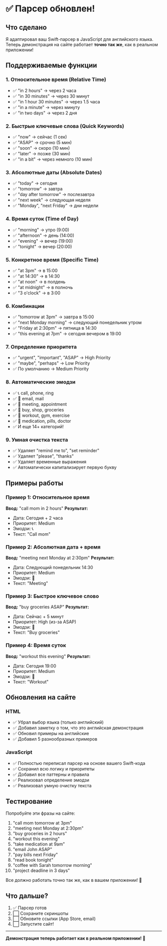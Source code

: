 # ✅ Парсер обновлен!

## Что сделано

Я адаптировал ваш Swift-парсер в JavaScript для английского языка. Теперь демонстрация на сайте работает **точно так же**, как в реальном приложении!

## Поддерживаемые функции

### 1. Относительное время (Relative Time)
- ✅ "in 2 hours" → через 2 часа
- ✅ "in 30 minutes" → через 30 минут
- ✅ "in 1 hour 30 minutes" → через 1.5 часа
- ✅ "in a minute" → через минуту
- ✅ "in two days" → через 2 дня

### 2. Быстрые ключевые слова (Quick Keywords)
- ✅ "now" → сейчас (1 сек)
- ✅ "ASAP" → срочно (5 мин)
- ✅ "soon" → скоро (10 мин)
- ✅ "later" → позже (30 мин)
- ✅ "in a bit" → через немного (10 мин)

### 3. Абсолютные даты (Absolute Dates)
- ✅ "today" → сегодня
- ✅ "tomorrow" → завтра
- ✅ "day after tomorrow" → послезавтра
- ✅ "next week" → следующая неделя
- ✅ "Monday", "next Friday" → дни недели

### 4. Время суток (Time of Day)
- ✅ "morning" → утро (9:00)
- ✅ "afternoon" → день (14:00)
- ✅ "evening" → вечер (19:00)
- ✅ "tonight" → вечер (20:00)

### 5. Конкретное время (Specific Time)
- ✅ "at 3pm" → в 15:00
- ✅ "at 14:30" → в 14:30
- ✅ "at noon" → в полдень
- ✅ "at midnight" → в полночь
- ✅ "3 o'clock" → в 3:00

### 6. Комбинации
- ✅ "tomorrow at 3pm" → завтра в 15:00
- ✅ "next Monday morning" → следующий понедельник утром
- ✅ "Friday at 2:30pm" → пятница в 14:30
- ✅ "this evening at 7pm" → сегодня вечером в 19:00

### 7. Определение приоритета
- ✅ "urgent", "important", "ASAP" → High Priority
- ✅ "maybe", "perhaps" → Low Priority
- ✅ По умолчанию → Medium Priority

### 8. Автоматические эмодзи
- ✅ 📞 call, phone, ring
- ✅ 📧 email, mail
- ✅ 📅 meeting, appointment
- ✅ 🛒 buy, shop, groceries
- ✅ 🏃 workout, gym, exercise
- ✅ 💊 medication, pills, doctor
- ✅ И еще 14+ категорий!

### 9. Умная очистка текста
- ✅ Удаляет "remind me to", "set reminder"
- ✅ Удаляет "please", "thanks"
- ✅ Удаляет временные выражения
- ✅ Автоматически капитализирует первую букву

## Примеры работы

### Пример 1: Относительное время
**Ввод:** "call mom in 2 hours"
**Результат:**
- Дата: Сегодня + 2 часа
- Приоритет: Medium
- Эмодзи: 📞
- Текст: "Call mom"

### Пример 2: Абсолютная дата + время
**Ввод:** "meeting next Monday at 2:30pm"
**Результат:**
- Дата: Следующий понедельник 14:30
- Приоритет: Medium
- Эмодзи: 📅
- Текст: "Meeting"

### Пример 3: Быстрое ключевое слово
**Ввод:** "buy groceries ASAP"
**Результат:**
- Дата: Сейчас + 5 минут
- Приоритет: High (из-за ASAP)
- Эмодзи: 🛒
- Текст: "Buy groceries"

### Пример 4: Время суток
**Ввод:** "workout this evening"
**Результат:**
- Дата: Сегодня 19:00
- Приоритет: Medium
- Эмодзи: 🏃
- Текст: "Workout"

## Обновления на сайте

### HTML
- ✅ Убрал выбор языка (только английский)
- ✅ Добавил заметку о том, что это английская демонстрация
- ✅ Обновил примеры на английские
- ✅ Добавил 5 разнообразных примеров

### JavaScript
- ✅ Полностью переписал парсер на основе вашего Swift-кода
- ✅ Сохранил всю логику и приоритеты
- ✅ Добавил все паттерны и правила
- ✅ Реализовал определение эмодзи
- ✅ Реализовал умную очистку текста

## Тестирование

Попробуйте эти фразы на сайте:

1. "call mom tomorrow at 3pm"
2. "meeting next Monday at 2:30pm"
3. "buy groceries in 2 hours"
4. "workout this evening"
5. "take medication at 9am"
6. "email John ASAP"
7. "pay bills next Friday"
8. "read book tonight"
9. "coffee with Sarah tomorrow morning"
10. "project deadline in 3 days"

Все должно работать точно так же, как в вашем приложении! 🎉

## Что дальше?

1. ✅ Парсер готов
2. ⬜ Сохраните скриншоты
3. ⬜ Обновите ссылки (App Store, email)
4. ⬜ Запустите сайт!

---

**Демонстрация теперь работает как в реальном приложении! 🚀**

